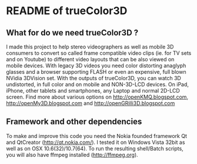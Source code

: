 # README of trueColor3D

## What for do we need trueColor3D ?
I made this project to help stereo videographers as well as mobile 3D consumers to convert so called frame compatible video clips (ie. for TV sets and on Youtube) to different video layouts that can be also viewed on mobile devices.
With legacy 3D videos you need color distorting anaglyph glasses and a browser supporting FLASH or even an expensive, full blown NVidia 3DVision set.
With the outputs of trueColor3D, you can watch 3D undistorted, in full color and on mobile and NON-3D-LCD devices. On iPad, iPhone, other tablets and smartphones, any Laptop and normal 2D-LCD screen.
Find more about various options on http://openKMQ.blogspot.com, http://openMy3D.blogspot.com and http://openGRilli3D.blogspot.com 

## Framework and other dependencies
To make and improve this code you need the Nokia founded framework Qt and QtCreator (http://qt.nokia.com/).
I tested it on Windows Vista 32bit as well as on OSX 10.6(32)/10.7(64).
To run the resulting shell/Batch scripts, you will also have ffmpeg installed (http://ffmpeg.org).


